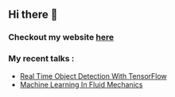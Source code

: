## Hi there 👋

### Checkout my website [here](https://www.nigamavykari.me/)
### My recent talks : 
- [Real Time Object Detection With TensorFlow](https://aiconf.education/sessions-december-2020/real-time-object-detection-with-tensorflow/)
- [Machine Learning In Fluid Mechanics](https://aiconf.education/sessions-april-2021/machine-learning-in-fluid-mechanics/)


